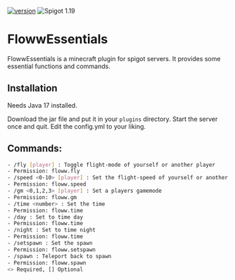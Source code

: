 [![version](https://img.shields.io/badge/Version-2.3.0-brightgreen)]()
![Spigot 1.19](https://img.shields.io/badge/Spigot-1.20.1-yellow)

# FlowwEssentials

FlowwEssentials is a minecraft plugin for spigot servers. It provides some essential functions and commands.

## Installation

Needs Java 17 installed.

Download the jar file and put it in your `plugins` directory.
Start the server once and quit. Edit the config.yml to your liking.

## Commands:
```bash
- /fly [player] : Toggle flight-mode of yourself or another player
- Permission: floww.fly
- /speed <0-10> [player] : Set the flight-speed of yourself or another player 
- Permission: floww.speed
- /gm <0,1,2,3> [player] : Set a players gamemode
- Permission: floww.gm
- /time <number> : Set the time
- Permission: floww.time
- /day : Set to time day
- Permission: floww.time
- /night : Set to time night
- Permission: floww.time
- /setspawn : Set the spawn
- Permission: floww.setspawn
- /spawn : Teleport back to spawn
- Permission: floww.spawn
<> Required, [] Optional
```
